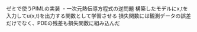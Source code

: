 ゼミで使うPIMLの実装
・一次元熱伝導方程式の逆問題
構築したモデルにx,tを入力してu(x,t)を出力する関数として学習させる
損失関数には観測データの誤差だけでなく、PDEの残差も損失関数に組み込んだ
